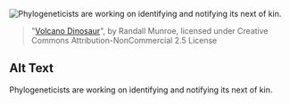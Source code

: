 ![Phylogeneticists are working on identifying and notifying its next of kin.](https://imgs.xkcd.com/comics/volcano_dinosaur.png)
> "[Volcano Dinosaur](https://xkcd.com/2362/)", by Randall Munroe, licensed under Creative Commons Attribution-NonCommercial 2.5 License

## Alt Text
Phylogeneticists are working on identifying and notifying its next of kin.
